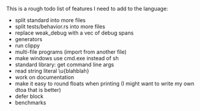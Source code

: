 
This is a rough todo list of features I need to add to the language:

* split standard into more files
* split tests/behavior.rs into more files
* replace weak\_debug with a vec of debug spans
* generators
* run clippy
* multi-file programs (import from another file)
* make windows use cmd.exe instead of sh
* standard library: get command line args
* read string literal \u{blahblah}
* work on documentation
* make it easy to round floats when printing (I might want to write my own dtoa that is better)
* defer block
* benchmarks
